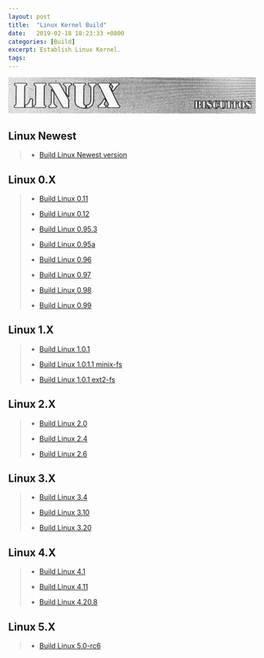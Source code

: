 ```yaml
---
layout: post
title:  "Linux Kernel Build"
date:   2019-02-18 18:23:33 +0800
categories: [Build]
excerpt: Establish Linux Kernel.
tags:
---
```

![SPI0](https://raw.githubusercontent.com/EmulateSpace/PictureSet/master/BiscuitOS/kernel/DEV000107.jpg)

## <span id="Linux_newest">Linux Newest</span>

> - [Build Linux Newest version](https://biscuitos.github.io/blog/)

## <span id="Linux_0X">Linux 0.X</span>

> - [Build Linux 0.11](https://biscuitos.github.io/blog/Linux-0.11-Usermanual/)
>
> - [Build Linux 0.12](https://biscuitos.github.io/blog/Linux-0.12-Usermanual/)
>
> - [Build Linux 0.95.3](https://biscuitos.github.io/blog/Linux-0.95.3-Usermanual/)
>
> - [Build Linux 0.95a](https://biscuitos.github.io/blog/Linux-0.95a-Usermanual/)
>
> - [Build Linux 0.96](https://biscuitos.github.io/blog/Linux-0.96-Usermanual/)
>
> - [Build Linux 0.97](https://biscuitos.github.io/blog/Linux-0.97-Usermanual/)
>
> - [Build Linux 0.98](https://biscuitos.github.io/blog/Linux-0.98-Usermanual/)
>
> - [Build Linux 0.99](https://biscuitos.github.io/blog/Linux-0.99-Usermanual/)
>

## <span id="Linux_1X">Linux 1.X</span>

> - [Build Linux 1.0.1](https://biscuitos.github.io/blog/Linux-1.0.1-Usermanual/)
>
> - [Build Linux 1.0.1.1 minix-fs](https://biscuitos.github.io/blog/Linux-1.0.1.1-minix-Usermanual/)
>
> - [Build Linux 1.0.1 ext2-fs](https://biscuitos.github.io/blog/Linux-1.0.1.1-ext2-Usermanual/)
>

## <span id="Linux_2X">Linux 2.X</span>

> - [Build Linux 2.0](https://biscuitos.github.io/blog/)
>
> - [Build Linux 2.4](https://biscuitos.github.io/blog/)
>
> - [Build Linux 2.6](https://biscuitos.github.io/blog/)

## <span id="Linux_3X">Linux 3.X</span>

> - [Build Linux 3.4](https://biscuitos.github.io/blog/)
>
> - [Build Linux 3.10](https://biscuitos.github.io/blog/)
>
> - [Build Linux 3.20](https://biscuitos.github.io/blog/)

## <span id="Linux_4X">Linux 4.X</span>

> - [Build Linux 4.1](https://biscuitos.github.io/blog/)
>
> - [Build Linux 4.11](https://biscuitos.github.io/blog/)
>
> - [Build Linux 4.20.8](https://biscuitos.github.io/blog/)

## <span id="Linux_5X">Linux 5.X</span>

> - [Build Linux 5.0-rc6](https://biscuitos.github.io/blog/)
